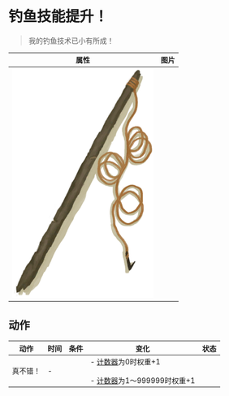 # 钓鱼技能提升！  
> 我的钓鱼技术已小有所成！  
  
  属性  |   图片   
 ----  |  ----:   
   |  ![](Sprite/FishingRod.png)   
  
## 动作  
动作  |  时间  |  条件  |  变化  |  状态  
----  |  ----  |  ----  |  ----  |  ----  
真不错！<br>  |  -  |    |  - [计数器](TickCounter.md)为0时权重+1<br><br>- [计数器](TickCounter.md)为1～999999时权重+1<br>  |    
